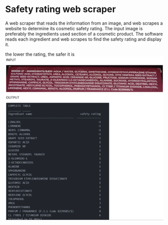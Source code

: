 # Safety rating web scraper 
A web scraper that reads the information from an image, and web scrapes a website to determine its cosmetic safety rating. The input image is preferably the ingredients used section of a cosmetic product. The software reads each ingredient and web scrapes to find the safety rating and display it.

the lower the rating, the safer it is 
![alt text](https://github.com/JADcooler/sunscreen/blob/main/INPUT%20AND%20OUTPUT.png)

